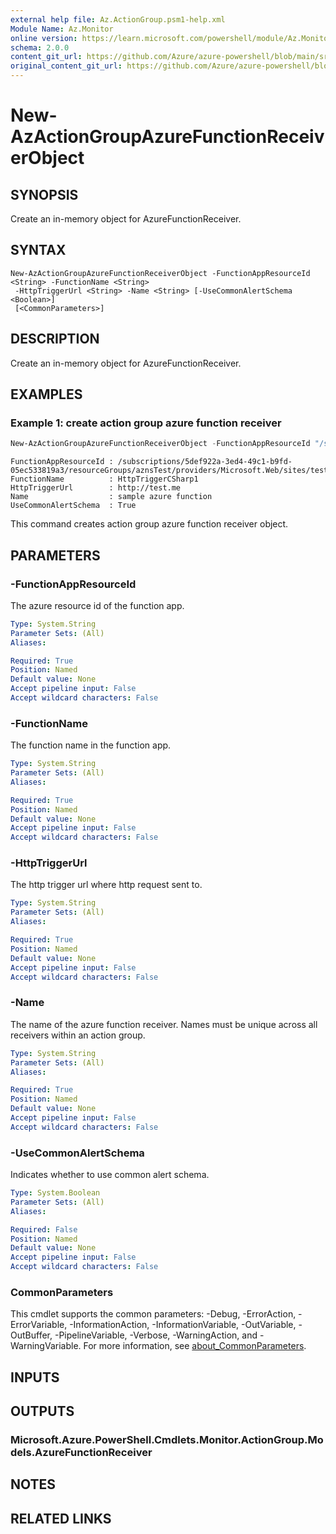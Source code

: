 ```yaml
---
external help file: Az.ActionGroup.psm1-help.xml
Module Name: Az.Monitor
online version: https://learn.microsoft.com/powershell/module/Az.Monitor/new-azactiongroupazurefunctionreceiverobject
schema: 2.0.0
content_git_url: https://github.com/Azure/azure-powershell/blob/main/src/Monitor/Monitor/help/New-AzActionGroupAzureFunctionReceiverObject.md
original_content_git_url: https://github.com/Azure/azure-powershell/blob/main/src/Monitor/Monitor/help/New-AzActionGroupAzureFunctionReceiverObject.md
---
```


# New-AzActionGroupAzureFunctionReceiverObject

## SYNOPSIS
Create an in-memory object for AzureFunctionReceiver.

## SYNTAX

```
New-AzActionGroupAzureFunctionReceiverObject -FunctionAppResourceId <String> -FunctionName <String>
 -HttpTriggerUrl <String> -Name <String> [-UseCommonAlertSchema <Boolean>]
 [<CommonParameters>]
```

## DESCRIPTION
Create an in-memory object for AzureFunctionReceiver.

## EXAMPLES

### Example 1: create action group azure function receiver
```powershell
New-AzActionGroupAzureFunctionReceiverObject -FunctionAppResourceId "/subscriptions/5def922a-3ed4-49c1-b9fd-05ec533819a3/resourceGroups/aznsTest/providers/Microsoft.Web/sites/testFunctionApp" -FunctionName HttpTriggerCSharp1 -HttpTriggerUrl "http://test.me" -Name "sample azure function" -UseCommonAlertSchema $true
```

```output
FunctionAppResourceId : /subscriptions/5def922a-3ed4-49c1-b9fd-05ec533819a3/resourceGroups/aznsTest/providers/Microsoft.Web/sites/testFunctionApp
FunctionName          : HttpTriggerCSharp1
HttpTriggerUrl        : http://test.me
Name                  : sample azure function
UseCommonAlertSchema  : True
```

This command creates action group azure function receiver object.

## PARAMETERS

### -FunctionAppResourceId
The azure resource id of the function app.

```yaml
Type: System.String
Parameter Sets: (All)
Aliases:

Required: True
Position: Named
Default value: None
Accept pipeline input: False
Accept wildcard characters: False
```

### -FunctionName
The function name in the function app.

```yaml
Type: System.String
Parameter Sets: (All)
Aliases:

Required: True
Position: Named
Default value: None
Accept pipeline input: False
Accept wildcard characters: False
```

### -HttpTriggerUrl
The http trigger url where http request sent to.

```yaml
Type: System.String
Parameter Sets: (All)
Aliases:

Required: True
Position: Named
Default value: None
Accept pipeline input: False
Accept wildcard characters: False
```

### -Name
The name of the azure function receiver.
Names must be unique across all receivers within an action group.

```yaml
Type: System.String
Parameter Sets: (All)
Aliases:

Required: True
Position: Named
Default value: None
Accept pipeline input: False
Accept wildcard characters: False
```

### -UseCommonAlertSchema
Indicates whether to use common alert schema.

```yaml
Type: System.Boolean
Parameter Sets: (All)
Aliases:

Required: False
Position: Named
Default value: None
Accept pipeline input: False
Accept wildcard characters: False
```

### CommonParameters
This cmdlet supports the common parameters: -Debug, -ErrorAction, -ErrorVariable, -InformationAction, -InformationVariable, -OutVariable, -OutBuffer, -PipelineVariable, -Verbose, -WarningAction, and -WarningVariable. For more information, see [about_CommonParameters](http://go.microsoft.com/fwlink/?LinkID=113216).

## INPUTS

## OUTPUTS

### Microsoft.Azure.PowerShell.Cmdlets.Monitor.ActionGroup.Models.AzureFunctionReceiver

## NOTES

## RELATED LINKS
